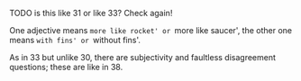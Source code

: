 TODO is this like 31 or like 33? Check again!

One adjective means `more like rocket' or `more like saucer', the other one means `with fins' or `without fins'.

As in 33 but unlike 30, there are subjectivity and faultless disagreement questions; these are like in 38.
